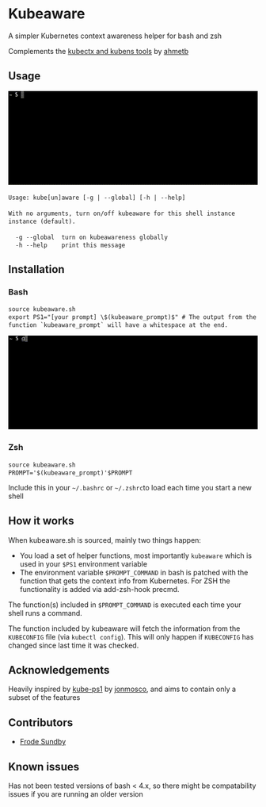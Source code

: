 # Kubeaware

A simpler Kubernetes context awareness helper for bash and zsh

Complements the [kubectx and kubens tools](https://github.com/ahmetb/kubectx) by [ahmetb](https://github.com/ahmetb)

## Usage

![usage_demo](img/usage.gif)

```
Usage: kube[un]aware [-g | --global] [-h | --help]

With no arguments, turn on/off kubeaware for this shell instance instance (default).

  -g --global  turn on kubeawareness globally
  -h --help    print this message
```

## Installation

### Bash
```
source kubeaware.sh
export PS1="[your prompt] \$(kubeaware_prompt)$" # The output from the function `kubeaware_prompt` will have a whitespace at the end.
```

![installation_demo](img/installation.gif)

### Zsh
```
source kubeaware.sh
PROMPT='$(kubeaware_prompt)'$PROMPT
```


Include this in your `~/.bashrc` or `~/.zshrc`to load each time you start a new shell

## How it works

When kubeaware.sh is sourced, mainly two things happen:
- You load a set of helper functions, most importantly `kubeaware` which is used in your `$PS1` environment variable
- The environment variable `$PROMPT_COMMAND` in bash is patched with the function that gets the context info from Kubernetes. For ZSH the functionality is added via add-zsh-hook precmd.

The function(s) included in `$PROMPT_COMMAND` is executed each time your shell runs a command.

The function included by kubeaware will fetch the information from the `KUBECONFIG` file (via `kubectl config`). This will only happen if `KUBECONFIG` has changed since last time it was checked.

## Acknowledgements

Heavily inspired by [kube-ps1](https://github.com/jonmosco/kube-ps1) by [jonmosco](https://github.com/jonmosco), and aims to contain only a subset of the features

## Contributors
- [Frode Sundby](https://github.com/frodesundby)

## Known issues

Has not been tested versions of bash < 4.x, so there might be compatability issues if you are running an older version
